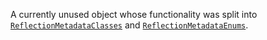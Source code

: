A currently unused object whose functionality was split into
[`ReflectionMetadataClasses`](https://create.roblox.com/docs/reference/engine/classes/ReflectionMetadataClasses) and [`ReflectionMetadataEnums`](https://create.roblox.com/docs/reference/engine/classes/ReflectionMetadataEnums).